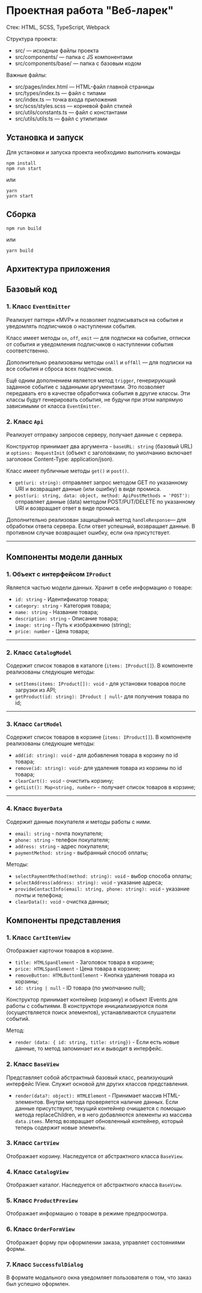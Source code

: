 # Проектная работа "Веб-ларек"

Стек: HTML, SCSS, TypeScript, Webpack

Структура проекта:
- src/ — исходные файлы проекта
- src/components/ — папка с JS компонентами
- src/components/base/ — папка с базовым кодом

Важные файлы:
- src/pages/index.html — HTML-файл главной страницы
- src/types/index.ts — файл с типами
- src/index.ts — точка входа приложения
- src/scss/styles.scss — корневой файл стилей
- src/utils/constants.ts — файл с константами
- src/utils/utils.ts — файл с утилитами

## Установка и запуск
Для установки и запуска проекта необходимо выполнить команды

```
npm install
npm run start
```

или

```
yarn
yarn start
```
## Сборка

```
npm run build
```

или

```
yarn build
```

## **Архитектура приложения**

<!-- ![alt text](./src/images/readme/image.png) -->

## Базовый код

### **1. Класс `EventEmitter`**

Реализует паттерн «MVP» и позволяет подписываться на события и уведомлять подписчиков
о наступлении события.

Класс имеет методы `on`, `off`, `emit` — для подписки на событие, отписки от события и уведомления
подписчиков о наступлении события соответственно.

Дополнительно реализованы методы `onAll` и `offAll` — для подписки на все события и сброса всех
подписчиков.

Ещё одним дополнением является метод `trigger`, генерирующий заданное событие с заданными
аргументами. Это позволяет передавать его в качестве обработчика события в другие классы. Эти
классы будут генерировать события, не будучи при этом напрямую зависимыми от
класса `EventEmitter`.


### **2. Класс `Api`**

Реализует отправку запросов серверу, получает данные с сервера.

Конструктор принимает два аргумента - `baseURL: string` (базовый URL) и `options: RequestInit` (объект с заголовками; по умолчанию включает заголовок Content-Type: application/json).

Класс имеет публичные методы `get()` и `post()`.
- `get(uri: string):` отправляет запрос методом GET по указанному URI и возвращает данные (или ошибку) в виде промиса.
- `post(uri: string, data: object, method: ApiPostMethods = 'POST'):` отправляет данные (data) методом POST/PUT/DELETE по указанному URI и возвращает ответ в виде промиса.

Дополнительно реализован защищённый метод `handleResponse`— для обработки ответа сервера. Если ответ успешный, возвращает данные. В противном случае возвращает ошибку, если она присутствует.

---

## **Компоненты модели данных**

### **1. Объект с интерфейсом `IProduct`**
Является частью модели данных. Хранит в себе информацию о товаре:
- `id: string` - Идентификатор товара;
- `category: string` - Категория товара;
- `name: string` - Название товара;
- `description: string` - Описание товара;
- `image: string` - Путь к изображению (string);
- `price: number` - Цена товара;

---
  
### **2. Класс `CatalogModel`**

Содержит список товаров в каталоге (`items: IProduct[]`). В компоненте реализованы следующие методы: 
- `setItems(items: IProduct[]): void` - для установки товаров после загрузки из API;
- `getProduct(id: string): IProduct | null`- для получения товара по id;

---

### **3. Класс `CartModel`**

Содержит список товаров в корзине (`items: IProduct[]`). В компоненте реализованы следующие методы: 
- `add(id: string): void` - для добавления товара в корзину по id товара;
- `remove(id: string): void`- для удаления товара из корзины по id товара;
- `clearCart(): void` - очистить корзину;
- `getList(): Map<string, number>` - получает список товаров в корзине;

---

### **4. Класс `BuyerData`**

Содержит данные покупателя и методы работы с ними.
- `email: string` - почта покупателя;
- `phone: string` - телефон покупателя;
- `address: string` - адрес покупателя;
- `paymentMethod: string` - выбранный способ оплаты;

Методы:
- `selectPaymentMethod(method: string): void` - выбор способа оплаты;
- `selectAddress(address: string): void` - указание адреса;
- `provideContactInfo(email: string, phone: string): void` - указание почты и телефона;
- `clearData(): void` - очистка данных;


## **Компоненты представления**

### **1. Класс `CartItemView`**
Отображает карточки товаров в корзине.
- `title: HTMLSpanElement` - Заголовок товара в корзине;
- `price: HTMLSpanElement` - Цена товара в корзине;
- `removeButton: HTMLButtonElement` - Кнопка удаления товара из корзины;
- `id: string | null` - ID товара (по умолчанию null);

Конструктор принимает контейнер (корзину) и объект IEvents для работы с событиями.
В конструкторе инициализируются поля (осуществляется поиск элементов), устанавливаются слушатели событий.

Метод:
- `render (data: { id: string, title: string})` - Если есть новые данные, то
метод запоминает их и выводит в интерфейс.

### **2. Класс `BaseView`**
Представляет собой абстрактный базовый класс, реализующий интерфейс IView. 
Служит основой для других классов представления.

- `render(data?: object): HTMLElement` - Принимает массив HTML-элементов. Внутри метода проверяется наличие данных. 
Если данные присутствуют, текущий контейнер очищается с помощью метода replaceChildren, и в него добавляются элементы из массива `data.items`.
Метод возвращает обновленный контейнер, который теперь содержит новые элементы.

### **3. Класс `CartView`**
Отображает корзину. Наследуется от абстрактного класса `BaseView`.

### **4. Класс `CatalogView`**
Отображает каталог. Наследуется от абстрактного класса `BaseView`.

### **5. Класс `ProductPreview`**
Отображает информацию о товаре в режиме предпросмотра.

### **6. Класс `OrderFormView`**
Отображает форму при оформлении заказа, управляет состояниями формы.

### **7. Класс `SuccessfulDialog`**
В формате модального окна уведомляет пользователя о том, что заказ был успешно оформлен.
